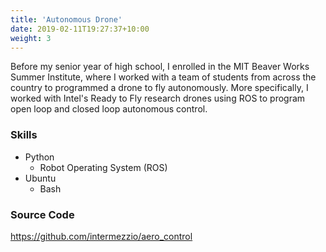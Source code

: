```yaml
---
title: 'Autonomous Drone'
date: 2019-02-11T19:27:37+10:00
weight: 3
---
```


Before my senior year of high school, I enrolled in the MIT Beaver Works Summer Institute, where I worked with a team of students from across the country to programmed a drone to fly autonomously. More specifically, I worked with Intel's Ready to Fly research drones using ROS to program open loop and closed loop autonomous control.


### Skills

* Python
	* Robot Operating System (ROS)
* Ubuntu
	* Bash

### Source Code

https://github.com/intermezzio/aero_control
